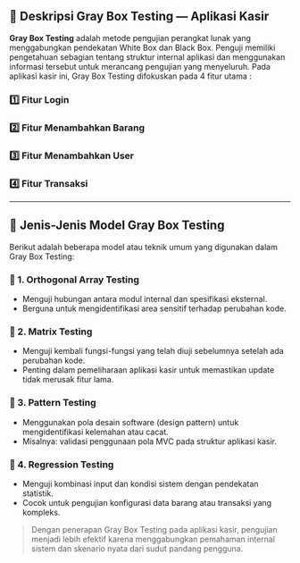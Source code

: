 ## 🧪 Deskripsi Gray Box Testing — Aplikasi Kasir 

**Gray Box Testing** adalah metode pengujian perangkat lunak yang menggabungkan pendekatan White Box dan Black Box. Penguji memiliki pengetahuan sebagian tentang struktur internal aplikasi dan menggunakan informasi tersebut untuk merancang pengujian yang menyeluruh. Pada aplikasi kasir ini, Gray Box Testing difokuskan pada 4 fitur utama :
### 1️⃣ Fitur Login  
### 2️⃣ Fitur Menambahkan Barang  
### 3️⃣ Fitur Menambahkan User  
### 4️⃣ Fitur Transaksi  

---

## 📘 Jenis-Jenis Model Gray Box Testing

Berikut adalah beberapa model atau teknik umum yang digunakan dalam Gray Box Testing:

### 🔹 1. **Orthogonal Array Testing**
- Menguji hubungan antara modul internal dan spesifikasi eksternal.
- Berguna untuk mengidentifikasi area sensitif terhadap perubahan kode.

### 🔹 2. **Matrix Testing**
- Menguji kembali fungsi-fungsi yang telah diuji sebelumnya setelah ada perubahan kode.
- Penting dalam pemeliharaan aplikasi kasir untuk memastikan update tidak merusak fitur lama.

### 🔹 3. **Pattern Testing**
- Menggunakan pola desain software (design pattern) untuk mengidentifikasi kelemahan atau cacat.
- Misalnya: validasi penggunaan pola MVC pada struktur aplikasi kasir.

### 🔹 4. **Regression Testing**
- Menguji kombinasi input dan kondisi sistem dengan pendekatan statistik.
- Cocok untuk pengujian konfigurasi data barang atau transaksi yang kompleks.


> Dengan penerapan Gray Box Testing pada aplikasi kasir, pengujian menjadi lebih efektif karena menggabungkan pemahaman internal sistem dan skenario nyata dari sudut pandang pengguna.



